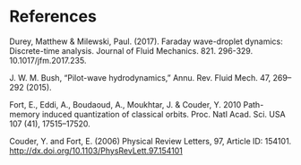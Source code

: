 # References

Durey, Matthew & Milewski, Paul. (2017). Faraday wave-droplet dynamics: Discrete-time analysis. Journal of Fluid Mechanics. 821. 296-329. 10.1017/jfm.2017.235. 

J. W. M. Bush, “Pilot-wave hydrodynamics,” Annu. Rev. Fluid Mech. 47, 269–292 (2015).

Fort, E., Eddi, A., Boudaoud, A., Moukhtar, J. & Couder, Y. 2010 Path-memory induced quantization of classical orbits. Proc. Natl Acad. Sci. USA 107 (41), 17515–17520.

Couder, Y. and Fort, E. (2006) Physical Review Letters, 97, Article ID: 154101.
http://dx.doi.org/10.1103/PhysRevLett.97.154101